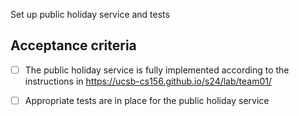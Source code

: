 Set up public holiday service and tests

## Acceptance criteria

- [ ] The public holiday service is fully implemented according to the instructions in <https://ucsb-cs156.github.io/s24/lab/team01/>
- [ ] Appropriate tests are in place for the public holiday service

